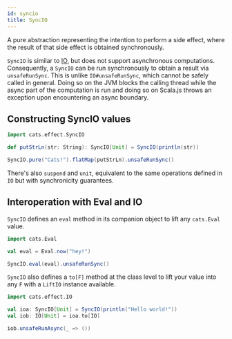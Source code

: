 ```yaml
---
id: syncio
title: SyncIO
---
```


A pure abstraction representing the intention to perform a side effect, where the result of that side effect is obtained synchronously.

`SyncIO` is similar to [IO](io), but does not support asynchronous computations. Consequently, a `SyncIO` can be run synchronously to obtain a result via `unsafeRunSync`. This is unlike `IO#unsafeRunSync`, which cannot be safely called in general. Doing so on the JVM blocks the calling thread while the async part of the computation is run and doing so on Scala.js throws an exception upon encountering an async boundary.

## Constructing SyncIO values

```scala mdoc
import cats.effect.SyncIO

def putStrLn(str: String): SyncIO[Unit] = SyncIO(println(str))

SyncIO.pure("Cats!").flatMap(putStrLn).unsafeRunSync()
```

There's also `suspend` and `unit`, equivalent to the same operations defined in `IO` but with synchronicity guarantees.

## Interoperation with Eval and IO

`SyncIO` defines an `eval` method in its companion object to lift any `cats.Eval` value.

```scala mdoc
import cats.Eval

val eval = Eval.now("hey!")

SyncIO.eval(eval).unsafeRunSync()
```

`SyncIO` also defines a `to[F]` method at the class level to lift your value into any `F` with a `LiftIO` instance available.

```scala mdoc
import cats.effect.IO

val ioa: SyncIO[Unit] = SyncIO(println("Hello world!"))
val iob: IO[Unit] = ioa.to[IO]

iob.unsafeRunAsync(_ => ())
```
